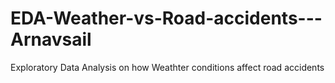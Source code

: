 # EDA-Weather-vs-Road-accidents---Arnavsail
Exploratory Data Analysis on how Weathter conditions affect road accidents
